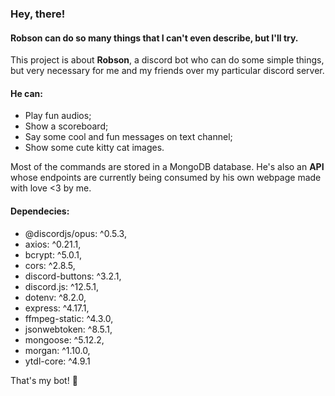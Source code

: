 ### Hey, there! 
#### Robson can do so many things that I can't even describe, but I'll try.

This project is about <b>Robson</b>, a discord bot who can do some simple things,
but very necessary for me and my friends over my particular discord server.
#### He can:
- Play fun audios;
- Show a scoreboard;
- Say some cool and fun messages on text channel;
- Show some cute kitty cat images.

Most of the commands are stored in a MongoDB database.
He's also an <b>API</b> whose endpoints are currently being consumed by his own webpage
made with love <3 by me.

#### Dependecies:

- @discordjs/opus: ^0.5.3,
- axios: ^0.21.1,
- bcrypt: ^5.0.1,
- cors: ^2.8.5,
- discord-buttons: ^3.2.1,
- discord.js: ^12.5.1,
- dotenv: ^8.2.0,
- express: ^4.17.1,
- ffmpeg-static: ^4.3.0,
- jsonwebtoken: ^8.5.1,
- mongoose: ^5.12.2,
- morgan: ^1.10.0,
- ytdl-core: ^4.9.1


That's my bot! 🤖️